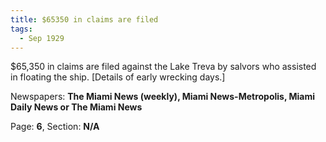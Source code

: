 ```yaml
---  
title: $65350 in claims are filed  
tags:  
  - Sep 1929  
---  
```

  
$65,350 in claims are filed against the Lake Treva by salvors who assisted in floating the ship. [Details of early wrecking days.]  
  
Newspapers: **The Miami News (weekly), Miami News-Metropolis, Miami Daily News or The Miami News**  
  
Page: **6**, Section: **N/A** 
